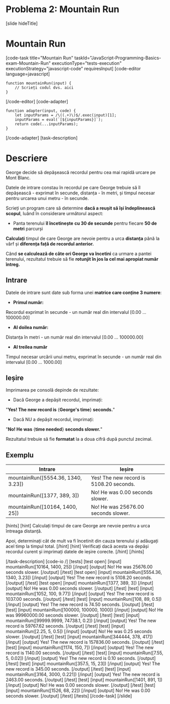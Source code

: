 # Problema 2: Mountain Run
[slide hideTitle]
# Mountain Run

[code-task title="Mountain Run" taskId="JavaScript-Programming-Basics-exam-Mountain-Run" executionType="tests-execution" executionStrategy="javascript-code" requiresInput]
[code-editor language=javascript]
```
function mountainRun(input) {
	// Scrieți codul dvs. aici
}
```
[/code-editor]
[code-adapter]
```
function adapter(input, code) {
    let inputParams = /\((.+)\)$/.exec(input)[1];
    inputParams = eval(`[${inputParams}]`);
    return code(...inputParams);
}
```
[/code-adapter]
[task-description]

# Descriere

George decide să depășească recordul pentru cea mai rapidă urcare pe Mont Blanc.

Datele de intrare constau în recordul pe care George trebuie să îl depășească - exprimat în secunde, distanța - în metri, și timpul necesar pentru urcarea unui metru - în secunde.

Scrieți un program care să determine **dacă a reușit să își îndeplinească scopul**, luând în considerare următorul aspect:

- Panta terenului **îl încetinește** **cu 30 de secunde** pentru fiecare **50 de metri** parcurși

**Calculați** timpul de care George are nevoie pentru a urca **distanța** până la vârf și **diferența față de recordul anterior.**

Când **se calculează de câte ori George va încetini** ca urmare a pantei terenului, rezultatul trebuie să fie **rotunjit în jos la cel mai apropiat număr întreg.**


## Intrare
Datele de intrare sunt date sub forma unei **matrice care conține 3 numere**:

- **Primul număr:**

Recordul exprimat în secunde - un număr real din intervalul \[0.00 … 100000.00\]


- **Al doilea număr:**

Distanța în metri - un număr real din intervalul \[0.00 … 100000.00\]


- **Al treilea număr**

Timpul necesar urcării unui metru, exprimat în secunde - un număr real din intervalul \[0.00 … 1000.00\]

## Ieșire

Imprimarea pe consolă depinde de rezultate:

- Dacă George a depășit recordul, imprimați: 

"**Yes! The new record is** \{**George's time**\} **seconds.**"

- Dacă NU a depășit recordul, imprimați:

"**No! He was** \{**time needed**\} **seconds slower.**" 

Rezultatul trebuie să fie **formatat** la a doua cifră după punctul zecimal.

## Exemplu

|**Intrare**|**Ieșire**|
| --- | --- |
|mountainRun([5554.36, 1340, 3.23]) | Yes! The new record is 5108.20 seconds. |
|mountainRun([1377, 389, 3])|No! He was 0.00 seconds slower.|
|mountainRun([10164, 1400, 25]) | No! He was 25676.00 seconds slower. |

[hints]
[hint]
Calculați timpul de care George are nevoie pentru a urca întreaga distanță. 

Apoi, determinați cât de mult va fi încetinit din cauza terenului și adăugați acel timp la timpul total.
[/hint]
[hint]
Verificați dacă acesta va depăși recordul curent și imprimați datele de ieșire corecte.
[/hint]
[/hints]

[/task-description]
[code-io /]
[tests]
[test open]
[input]
mountainRun([10164, 1400, 25])
[/input]
[output]
No! He was 25676.00 seconds slower.
[/output]
[/test]
[test open]
[input]
mountainRun([5554.36, 1340, 3.23])
[/input]
[output]
Yes! The new record is 5108.20 seconds.
[/output]
[/test]
[test open]
[input]
mountainRun([1377, 389, 3])
[/input]
[output]
No! He was 0.00 seconds slower.
[/output]
[/test]
[test]
[input]
mountainRun([1052, 100, 9.77])
[/input]
[output]
Yes! The new record is 1037.00 seconds.
[/output]
[/test]
[test]
[input]
mountainRun([108, 89, 0.5])
[/input]
[output]
Yes! The new record is 74.50 seconds.
[/output]
[/test]
[test]
[input]
mountainRun([100000, 100000, 1000])
[/input]
[output]
No! He was 99960000.00 seconds slower.
[/output]
[/test]
[test]
[input]
mountainRun([99999.9999, 74738.1, 0.2])
[/input]
[output]
Yes! The new record is 59767.62 seconds.
[/output]
[/test]
[test]
[input]
mountainRun([2.25, 5, 0.5])
[/input]
[output]
No! He was 0.25 seconds slower.
[/output]
[/test]
[test]
[input]
mountainRun([344444, 378, 417])
[/input]
[output]
Yes! The new record is 157836.00 seconds.
[/output]
[/test]
[test]
[input]
mountainRun([1174, 150, 7])
[/input]
[output]
Yes! The new record is 1140.00 seconds.
[/output]
[/test]
[test]
[input]
mountainRun([7.55, 5, 0.02])
[/input]
[output]
Yes! The new record is 0.10 seconds.
[/output]
[/test]
[test]
[input]
mountainRun([357.5, 15, 23])
[/input]
[output]
Yes! The new record is 345.00 seconds.
[/output]
[/test]
[test]
[input]
mountainRun([3164, 3000, 0.221])
[/input]
[output]
Yes! The new record is 2463.00 seconds.
[/output]
[/test]
[test]
[input]
mountainRun([1401, 891, 1])
[/input]
[output]
No! He was 0.00 seconds slower.
[/output]
[/test]
[test]
[input]
mountainRun([1526, 68, 22])
[/input]
[output]
No! He was 0.00 seconds slower.
[/output]
[/test]
[/tests]
[/code-task]
[/slide]
